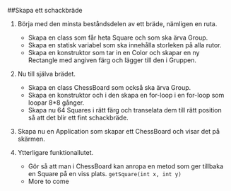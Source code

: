##Skapa ett schackbräde

1. Börja med den minsta beståndsdelen av ett bräde, nämligen en ruta.
    * Skapa en class som får heta Square och som ska ärva Group.
    * Skapa en statisk variabel som ska innehålla storleken på alla rutor.
    * Skapa en konstruktor som tar in en Color och skapar en ny Rectangle med angiven färg och lägger till den i Gruppen.

2. Nu till själva brädet.
    * Skapa en class ChessBoard som också ska ärva Group.
    * Skapa en konstruktor och i den skapa en for-loop i en for-loop som loopar 8*8 gånger. 
    * Skapa nu 64 Squares i rätt färg och transelata dem till rätt position så att det blir ett fint schackbräde.
    
3. Skapa nu en Application som skapar ett ChessBoard och visar det på skärmen.

4. Ytterligare funktionallutet.
    * Gör så att man i ChessBoard kan anropa en metod som ger tillbaka en Square på en viss plats. ```getSquare(int x, int y)```
    * More to come
